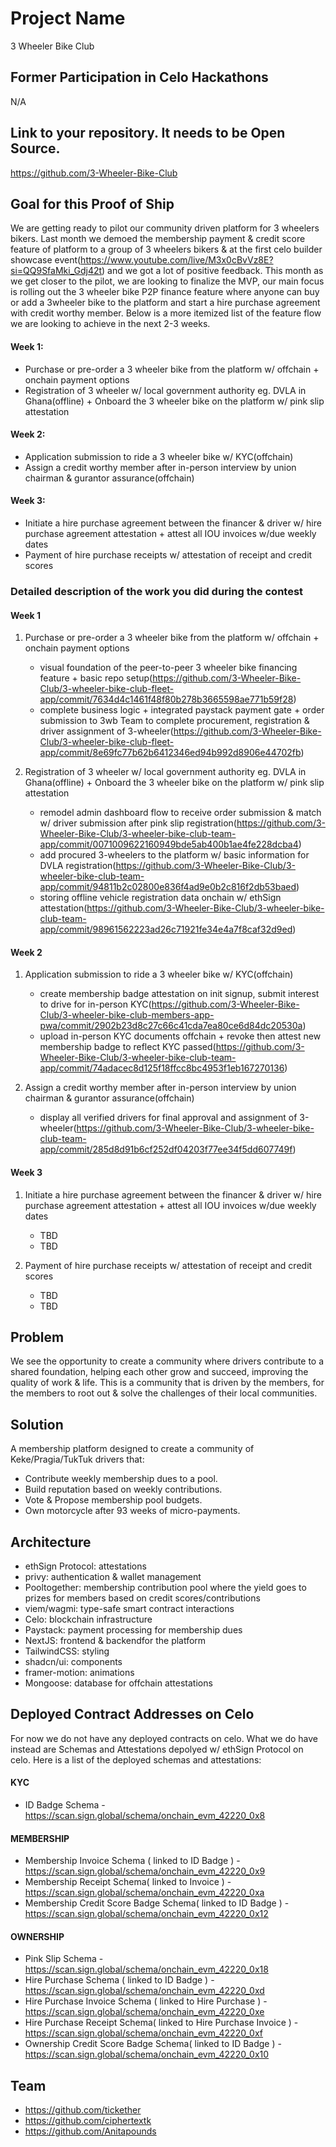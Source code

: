 # Project Name
3 Wheeler Bike Club

## Former Participation in Celo Hackathons
N/A

## Link to your repository. It needs to be **Open Source**.
https://github.com/3-Wheeler-Bike-Club

## Goal for this Proof of Ship
We are getting ready to pilot our community driven platform for 3 wheelers bikers. Last month we demoed the membership payment & credit score feature of platform to a group of 3 wheelers bikers & at the first celo builder showcase event(https://www.youtube.com/live/M3x0cBvVz8E?si=QQ9SfaMki_Gdj42t) and we got a lot of positive feedback. This month as we get closer to the pilot, we are looking to finalize the MVP, our main focus is rolling out the 3 wheeler bike P2P finance feature where anyone can buy or add a 3wheeler bike to the platform and start a hire purchase agreement with credit worthy member. Below is a more itemized list of the feature flow we are looking to achieve in the next 2-3 weeks.
#### Week 1:
- Purchase or pre-order a 3 wheeler bike from the platform w/ offchain + onchain payment options
- Registration of 3 wheeler w/ local government authority eg. DVLA in Ghana(offline) + Onboard the 3 wheeler bike on the platform w/ pink slip attestation
#### Week 2:
- Application submission to ride a 3 wheeler bike w/ KYC(offchain)
- Assign a credit worthy member after in-person interview by union chairman & gurantor assurance(offchain)
#### Week 3:
- Initiate a hire purchase agreement between the financer & driver w/ hire purchase agreement attestation + attest all IOU invoices w/due weekly dates
- Payment of hire purchase receipts w/ attestation of receipt and credit scores


### Detailed description of the work you did during the contest
#### Week 1
1. Purchase or pre-order a 3 wheeler bike from the platform w/ offchain + onchain payment options
   - visual foundation of the peer-to-peer 3 wheeler bike financing feature + basic repo setup(https://github.com/3-Wheeler-Bike-Club/3-wheeler-bike-club-fleet-app/commit/7634d4c1461f48f80b278b3665598ae771b59f28)
   - complete business logic + integrated paystack payment gate + order submission to 3wb Team to complete procurement, registration & driver assignment of 3-wheeler(https://github.com/3-Wheeler-Bike-Club/3-wheeler-bike-club-fleet-app/commit/8e69fc77b62b6412346ed94b992d8906e44702fb)

2. Registration of 3 wheeler w/ local government authority eg. DVLA in Ghana(offline) + Onboard the 3 wheeler bike on the platform w/ pink slip attestation
   - remodel admin dashboard flow to receive order submission & match w/ driver submission after pink slip registration(https://github.com/3-Wheeler-Bike-Club/3-wheeler-bike-club-team-app/commit/0071009622160949bde5ab400b1ae4fe228dcba4)
   - add procured 3-wheelers to the platform w/ basic information for DVLA registration(https://github.com/3-Wheeler-Bike-Club/3-wheeler-bike-club-team-app/commit/94811b2c02800e836f4ad9e0b2c816f2db53baed)
   - storing offline vehicle registration data onchain w/ ethSign attestation(https://github.com/3-Wheeler-Bike-Club/3-wheeler-bike-club-team-app/commit/98961562223ad26c71921fe34e4a7f8caf32d9ed)

#### Week 2
1. Application submission to ride a 3 wheeler bike w/ KYC(offchain) 
   - create membership badge attestation on init signup, submit interest to drive for in-person KYC(https://github.com/3-Wheeler-Bike-Club/3-wheeler-bike-club-members-app-pwa/commit/2902b23d8c27c66c41cda7ea80ce6d84dc20530a)
   - upload in-person KYC documents offchain + revoke then attest new membership badge to reflect KYC passed(https://github.com/3-Wheeler-Bike-Club/3-wheeler-bike-club-team-app/commit/74adacec8d125f18ffcc8bc4953f1eb167270136)

2. Assign a credit worthy member after in-person interview by union chairman & gurantor assurance(offchain)
   - display all verified drivers for final approval and assignment of 3-wheeler(https://github.com/3-Wheeler-Bike-Club/3-wheeler-bike-club-team-app/commit/285d8d91b6cf252df04203f77ee34f5dd607749f)

#### Week 3
1. Initiate a hire purchase agreement between the financer & driver w/ hire purchase agreement attestation + attest all IOU invoices w/due weekly dates
   - TBD
   - TBD

2. Payment of hire purchase receipts w/ attestation of receipt and credit scores
   - TBD
   - TBD
## Problem
We see the opportunity to create a community where drivers contribute to a shared foundation, helping each other grow and succeed, improving the quality of work & life. This is a community that is driven by the members, for the members to root out & solve the challenges of their local communities.

## Solution
A membership platform designed to create a community of Keke/Pragia/TukTuk drivers that:
- Contribute weekly membership dues to a pool.
- Build reputation based on weekly contributions.
- Vote & Propose membership pool budgets.
- Own motorcycle after 93 weeks of micro-payments.

## Architecture
- ethSign Protocol: attestations
- privy: authentication & wallet management
- Pooltogether: membership contribution pool where the yield goes to prizes for members based on credit scores/contributions
- viem/wagmi: type-safe smart contract interactions
- Celo: blockchain infrastructure
- Paystack: payment processing for membership dues
- NextJS: frontend & backendfor the platform
- TailwindCSS: styling
- shadcn/ui: components
- framer-motion: animations
- Mongoose: database for offchain attestations

## Deployed Contract Addresses on Celo
For now we do not have any deployed contracts on celo. What we do have instead are Schemas and Attestations depolyed w/ ethSign Protocol on celo. Here is a list of the deployed schemas and attestations:
#### KYC
- ID Badge Schema - https://scan.sign.global/schema/onchain_evm_42220_0x8 
#### MEMBERSHIP
- Membership Invoice Schema ( linked to ID Badge ) - https://scan.sign.global/schema/onchain_evm_42220_0x9
- Membership Receipt Schema( linked to Invoice ) -https://scan.sign.global/schema/onchain_evm_42220_0xa
- Membership Credit Score Badge Schema( linked to ID Badge ) - https://scan.sign.global/schema/onchain_evm_42220_0x12
#### OWNERSHIP
- Pink Slip Schema - https://scan.sign.global/schema/onchain_evm_42220_0x18
- Hire Purchase Schema ( linked to ID Badge ) - https://scan.sign.global/schema/onchain_evm_42220_0xd
- Hire Purchase Invoice Schema ( linked to Hire Purchase ) - https://scan.sign.global/schema/onchain_evm_42220_0xe
- Hire Purchase Receipt Schema( linked to Hire Purchase Invoice ) - https://scan.sign.global/schema/onchain_evm_42220_0xf 
- Ownership Credit Score Badge Schema( linked to ID Badge ) - https://scan.sign.global/schema/onchain_evm_42220_0x10

## Team
- https://github.com/tickether
- https://github.com/ciphertextk
- https://github.com/Anitapounds